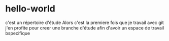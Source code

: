 # hello-world
c'est un répertoire d'étude
Alors c'est la premiere fois  que je travail avec git j'en profite pour creer une
branche d'étude afin d'avoir un espace de travail bspecifique
